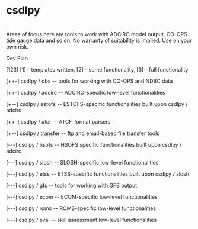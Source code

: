 # csdlpy
#
#
Areas of focus here are tools to work with ADCIRC model output, CO-OPS tide gauge data and so on.
No warranty of suitability is implied. Use on your own risk.

Dev Plan

[123] [1] - templates written, [2] - some functionality, [3] - full functionality

[++-] csdlpy / obs -- tools for working with CO-OPS and NDBC data

[++-] csdlpy / adcirc -- ADCIRC-specific low-level functionalities

[+--] csdlpy / estofs -- ESTOFS-specific functionalities built upon csdlpy / adcirc

[++-] csdlpy / atcf   -- ATCF-format parsers

[+--] csdlpy / transfer -- ftp and email-based file transfer tools

[---] csdlpy / hsofs  -- HSOFS specific functionalities built upon csdlpy / adcirc

[---] csdlpy / slosh  -- SLOSH-specific low-level functionalities

[---] csdlpy / etss   -- ETSS-specific functionalities built upon csdlpy / slosh 

[---] csdlpy / gfs   -- tools for working with GFS output

[---] csdlpy / ecom   -- ECOM-specific low-level functionalities

[---] csdlpy / roms   -- ROMS-specific low-level functionalities

[---] csdlpy / eval   -- skill assessment low-level functionalities

